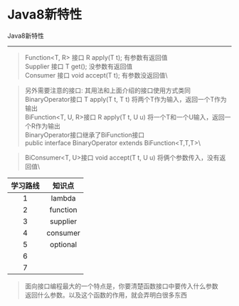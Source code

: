 # Java8新特性

Java8新特性

---


> Function<T, R> 接口 R apply(T t); 有参数有返回值\
> Supplier<T> 接口 T get();         没参数有返回值\
> Consumer<T> 接口 void accept(T t); 有参数没返回值\

> 另外需要注意的接口: 其用法和上面介绍的接口使用方式类同\
BinaryOperator<T>接口 T apply(T t, T t) 将两个T作为输入，返回一个T作为输出\
BiFunction<T, U, R>接口 R apply(T t, U u) 将一个T和一个U输入，返回一个R作为输出\
BinaryOperator接口继承了BiFunction接口\
public interface BinaryOperator<T> extends BiFunction<T,T,T>\

 > BiConsumer<T, U>接口 void accept(T t, U u) 将俩个参数传入，没有返回值\

| 学习路线 |  知识点  |
| :----: | :----: |
| 1 | lambda  |
| 2 |  function |
| 3 |  supplier |
| 4 |  consumer |
| 5 |  optional |
| 6 |   |
| 7 |   |

> 面向接口编程最大的一个特点是，你要清楚函数接口中要传入什么参数\
返回什么参数。以及这个函数的作用，就会弄明白很多东西

